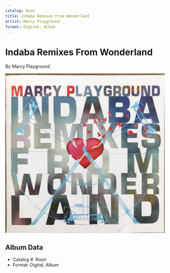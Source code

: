 ```yaml
---
catalog: Roon
title: Indaba Remixes From Wonderland
artist: Marcy Playground
format: Digital, Album
---
```


# Indaba Remixes From Wonderland

By Marcy Playground

![](../../assets/albumcovers/Marcy_Playground-Indaba_Remixes_From_Wonderland.png)

## Album Data

- Catalog #: Roon
- Format: Digital, Album

